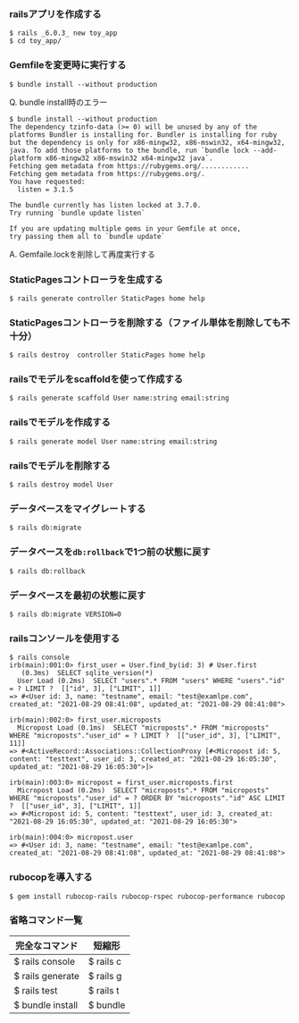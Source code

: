 ### railsアプリを作成する
```
$ rails _6.0.3_ new toy_app
$ cd toy_app/
```
### Gemfileを変更時に実行する
```
$ bundle install --without production
```

Q. bundle install時のエラー
```
$ bundle install --without production
The dependency tzinfo-data (>= 0) will be unused by any of the platforms Bundler is installing for. Bundler is installing for ruby but the dependency is only for x86-mingw32, x86-mswin32, x64-mingw32, java. To add those platforms to the bundle, run `bundle lock --add-platform x86-mingw32 x86-mswin32 x64-mingw32 java`.
Fetching gem metadata from https://rubygems.org/............
Fetching gem metadata from https://rubygems.org/.
You have requested:
  listen = 3.1.5

The bundle currently has listen locked at 3.7.0.
Try running `bundle update listen`

If you are updating multiple gems in your Gemfile at once,
try passing them all to `bundle update`
```
A. Gemfaile.lockを削除して再度実行する

### StaticPagesコントローラを生成する
```
$ rails generate controller StaticPages home help
```
### StaticPagesコントローラを削除する（ファイル単体を削除しても不十分）
```
$ rails destroy  controller StaticPages home help
```


### railsでモデルをscaffoldを使って作成する
```
$ rails generate scaffold User name:string email:string
```

### railsでモデルを作成する
```
$ rails generate model User name:string email:string
```
### railsでモデルを削除する
```
$ rails destroy model User
```

### データベースをマイグレートする
```
$ rails db:migrate
```

### データベースを`db:rollback`で1つ前の状態に戻す
```
$ rails db:rollback
```

### データベースを最初の状態に戻す
```
$ rails db:migrate VERSION=0
```

### railsコンソールを使用する
```
$ rails console
irb(main):001:0> first_user = User.find_by(id: 3) # User.first
   (0.3ms)  SELECT sqlite_version(*)
  User Load (0.2ms)  SELECT "users".* FROM "users" WHERE "users"."id" = ? LIMIT ?  [["id", 3], ["LIMIT", 1]]
=> #<User id: 3, name: "testname", email: "test@examlpe.com", created_at: "2021-08-29 08:41:08", updated_at: "2021-08-29 08:41:08">

irb(main):002:0> first_user.microposts
  Micropost Load (0.1ms)  SELECT "microposts".* FROM "microposts" WHERE "microposts"."user_id" = ? LIMIT ?  [["user_id", 3], ["LIMIT", 11]]
=> #<ActiveRecord::Associations::CollectionProxy [#<Micropost id: 5, content: "testtext", user_id: 3, created_at: "2021-08-29 16:05:30", updated_at: "2021-08-29 16:05:30">]>

irb(main):003:0> micropost = first_user.microposts.first
  Micropost Load (0.2ms)  SELECT "microposts".* FROM "microposts" WHERE "microposts"."user_id" = ? ORDER BY "microposts"."id" ASC LIMIT ?  [["user_id", 3], ["LIMIT", 1]]
=> #<Micropost id: 5, content: "testtext", user_id: 3, created_at: "2021-08-29 16:05:30", updated_at: "2021-08-29 16:05:30">

irb(main):004:0> micropost.user
=> #<User id: 3, name: "testname", email: "test@examlpe.com", created_at: "2021-08-29 08:41:08", updated_at: "2021-08-29 08:41:08">
```

### rubocopを導入する
```
$ gem install rubocop-rails rubocop-rspec rubocop-performance rubocop
```


### 省略コマンド一覧
| 完全なコマンド | 短縮形 |
|--|--|
| $ rails console | $ rails c |
| $ rails generate | $ rails g |
| $ rails test | $ rails t |
| $ bundle install | $ bundle |
